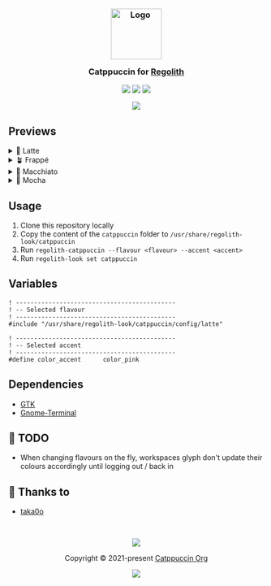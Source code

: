 <h3 align="center">
	<img src="https://raw.githubusercontent.com/catppuccin/catppuccin/main/assets/logos/exports/1544x1544_circle.png" width="100" alt="Logo"/><br/>
	<img src="https://raw.githubusercontent.com/catppuccin/catppuccin/main/assets/misc/transparent.png" height="30" width="0px"/>
	Catppuccin for <a href="https://regolith-desktop.com/">Regolith</a>
	<img src="https://raw.githubusercontent.com/catppuccin/catppuccin/main/assets/misc/transparent.png" height="30" width="0px"/>
</h3>

<p align="center">
	<a href="https://github.com/catppuccin/regolith/stargazers"><img src="https://img.shields.io/github/stars/catppuccin/regolith?colorA=363a4f&colorB=b7bdf8&style=for-the-badge"></a>
	<a href="https://github.com/catppuccin/regolith/issues"><img src="https://img.shields.io/github/issues/catppuccin/regolith?colorA=363a4f&colorB=f5a97f&style=for-the-badge"></a>
	<a href="https://github.com/catppuccin/regolith/contributors"><img src="https://img.shields.io/github/contributors/catppuccin/regolith?colorA=363a4f&colorB=a6da95&style=for-the-badge"></a>
</p>

<p align="center">
	<img src="./assets/preview.webp"/>
</p>

## Previews

<details>
<summary>🌻 Latte</summary>
<img src="assets/latte.webp"/>
</details>
<details>
<summary>🪴 Frappé</summary>
<img src="assets/frappe.webp"/>
</details>
<details>
<summary>🌺 Macchiato</summary>
<img src="assets/macchiato.webp"/>
</details>
<details>
<summary>🌿 Mocha</summary>
<img src="assets/mocha.webp"/>
</details>

## Usage

1. Clone this repository locally
2. Copy the content of the `catppuccin` folder to `/usr/share/regolith-look/catppuccin`
3. Run `regolith-catppuccin --flavour <flavour> --accent <accent>`
4. Run `regolith-look set catppuccin`

## Variables
```shell
! --------------------------------------------
! -- Selected flavour
! --------------------------------------------
#include "/usr/share/regolith-look/catppuccin/config/latte"

! --------------------------------------------
! -- Selected accent
! --------------------------------------------
#define color_accent      color_pink
```
## Dependencies
- [GTK](https://github.com/catppuccin/gtk)
- [Gnome-Terminal](https://github.com/catppuccin/gnome-terminal)

## 📝 TODO
- When changing flavours on the fly, workspaces glyph don't update their colours accordingly until logging out / back in

## 💝 Thanks to

- [taka0o](https://github.com/taka0o)

&nbsp;

<p align="center">
	<img src="https://raw.githubusercontent.com/catppuccin/catppuccin/main/assets/footers/gray0_ctp_on_line.svg?sanitize=true" />
</p>

<p align="center">
	Copyright &copy; 2021-present <a href="https://github.com/catppuccin" target="_blank">Catppuccin Org</a>
</p>

<p align="center">
	<a href="https://github.com/catppuccin/catppuccin/blob/main/LICENSE"><img src="https://img.shields.io/static/v1.svg?style=for-the-badge&label=License&message=MIT&logoColor=d9e0ee&colorA=363a4f&colorB=b7bdf8"/></a>
</p>
